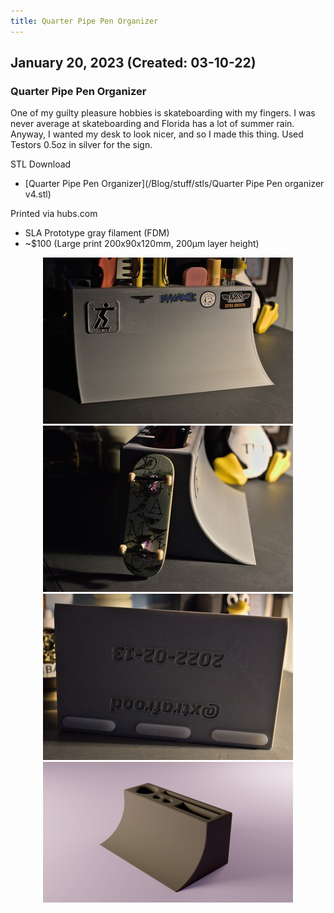 ```yaml
---
title: Quarter Pipe Pen Organizer
---
```


## January 20, 2023 (Created: 03-10-22)
### Quarter Pipe Pen Organizer

One of my guilty pleasure hobbies is skateboarding with my fingers. I was never average at skateboarding and Florida has a lot of summer rain. Anyway, I wanted my desk to look nicer, and so I made this thing. Used Testors 0.5oz in silver for the sign.

STL Download
- [Quarter Pipe Pen Organizer](/Blog/stuff/stls/Quarter Pipe Pen organizer v4.stl)

Printed via hubs.com
- SLA Prototype gray filament (FDM)
- ~$100 (Large print 200x90x120mm, 200μm layer height)

<div style="text-align: center;">

![albumimg](/Blog/stuff/images/penc_front_blank_style.jpg "Quater Pipe Pen Organizer - front")
![albumimg](/Blog/stuff/images/penc_side_blank_style.jpg "Quater Pipe Pen Organizer - side")
![albumimg](/Blog/stuff/images/penc_back_blank_style.jpg "Quater Pipe Pen Organizer - back")
![albumimg](/Blog/stuff/images/penc_render.png "Quater Pipe Pen Organizer - Fusion 360 render")
<br />

</div>


